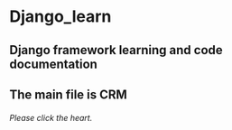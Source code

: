 # Django_learn

## Django framework learning and code documentation

## The main file is CRM

###### Please click the heart.

